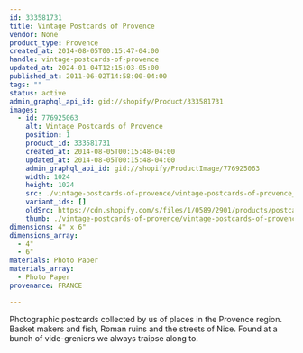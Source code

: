 ```yaml
---
id: 333581731
title: Vintage Postcards of Provence
vendor: None
product_type: Provence
created_at: 2014-08-05T00:15:47-04:00
handle: vintage-postcards-of-provence
updated_at: 2024-01-04T12:15:03-05:00
published_at: 2011-06-02T14:58:00-04:00
tags: ""
status: active
admin_graphql_api_id: gid://shopify/Product/333581731
images:
  - id: 776925063
    alt: Vintage Postcards of Provence
    position: 1
    product_id: 333581731
    created_at: 2014-08-05T00:15:48-04:00
    updated_at: 2014-08-05T00:15:48-04:00
    admin_graphql_api_id: gid://shopify/ProductImage/776925063
    width: 1024
    height: 1024
    src: ./vintage-postcards-of-provence/vintage-postcards-of-provence__0.jpg
    variant_ids: []
    oldSrc: https://cdn.shopify.com/s/files/1/0589/2901/products/postcards.jpeg?v=1407212148
    thumb: ./vintage-postcards-of-provence/vintage-postcards-of-provence__0-thumb.jpg
dimensions: 4" x 6"
dimensions_array:
  - 4"
  - 6"
materials: Photo Paper
materials_array:
  - Photo Paper
provenance: FRANCE

---
```


Photographic postcards collected by us of places in the Provence region. Basket makers and fish, Roman ruins and the streets of Nice. Found at a bunch of vide-greniers we always traipse along to.